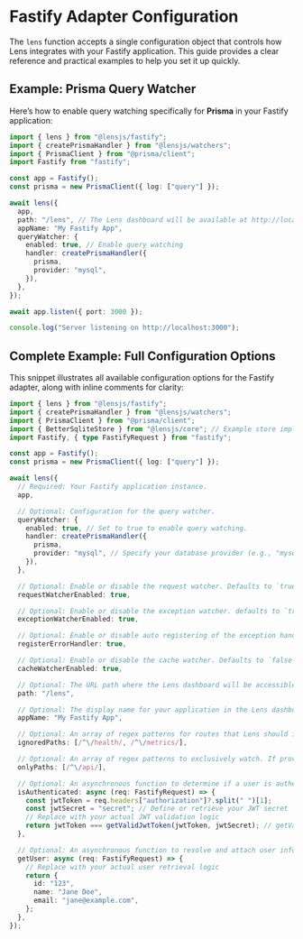 # Fastify Adapter Configuration

The `lens` function accepts a single configuration object that controls how Lens integrates with your Fastify application. This guide provides a clear reference and practical examples to help you set it up quickly.

## Example: Prisma Query Watcher

Here’s how to enable query watching specifically for **Prisma** in your Fastify application:

```ts
import { lens } from "@lensjs/fastify";
import { createPrismaHandler } from "@lensjs/watchers";
import { PrismaClient } from "@prisma/client";
import Fastify from "fastify";

const app = Fastify();
const prisma = new PrismaClient({ log: ["query"] });

await lens({
  app,
  path: "/lens", // The Lens dashboard will be available at http://localhost:3000/lens
  appName: "My Fastify App",
  queryWatcher: {
    enabled: true, // Enable query watching
    handler: createPrismaHandler({
      prisma,
      provider: "mysql",
    }),
  },
});

await app.listen({ port: 3000 });

console.log("Server listening on http://localhost:3000");
```

## Complete Example: Full Configuration Options

This snippet illustrates all available configuration options for the Fastify adapter, along with inline comments for clarity:

```ts
import { lens } from "@lensjs/fastify";
import { createPrismaHandler } from "@lensjs/watchers";
import { PrismaClient } from "@prisma/client";
import { BetterSqliteStore } from "@lensjs/core"; // Example store implementation
import Fastify, { type FastifyRequest } from "fastify";

const app = Fastify();
const prisma = new PrismaClient({ log: ["query"] });

await lens({
  // Required: Your Fastify application instance.
  app,

  // Optional: Configuration for the query watcher.
  queryWatcher: {
    enabled: true, // Set to true to enable query watching.
    handler: createPrismaHandler({
      prisma,
      provider: "mysql", // Specify your database provider (e.g., "mysql", "postgresql").
    }),
  },

  // Optional: Enable or disable the request watcher. Defaults to `true`.
  requestWatcherEnabled: true,

  // Optional: Enable or disable the exception watcher. defaults to `true`.
  exceptionWatcherEnabled: true,

  // Optional: Enable or disable auto registering of the exception handler. Defaults to `true`.
  registerErrorHandler: true,

  // Optional: Enable or disable the cache watcher. Defaults to `false`.
  cacheWatcherEnabled: true,

  // Optional: The URL path where the Lens dashboard will be accessible. Defaults to "/lens".
  path: "/lens",

  // Optional: The display name for your application in the Lens dashboard. Defaults to "Lens".
  appName: "My Fastify App",

  // Optional: An array of regex patterns for routes that Lens should ignore.
  ignoredPaths: [/^\/health/, /^\/metrics/],

  // Optional: An array of regex patterns to exclusively watch. If provided, only routes matching these patterns will be monitored.
  onlyPaths: [/^\/api/],

  // Optional: An asynchronous function to determine if a user is authenticated to access the Lens dashboard.
  isAuthenticated: async (req: FastifyRequest) => {
    const jwtToken = req.headers["authorization"]?.split(" ")[1];
    const jwtSecret = "secret"; // Define or retrieve your JWT secret
    // Replace with your actual JWT validation logic
    return jwtToken === getValidJwtToken(jwtToken, jwtSecret); // getValidJwtToken is a placeholder function
  },

  // Optional: An asynchronous function to resolve and attach user information to Lens events/logs.
  getUser: async (req: FastifyRequest) => {
    // Replace with your actual user retrieval logic
    return {
      id: "123",
      name: "Jane Doe",
      email: "jane@example.com",
    };
  },
});
```
